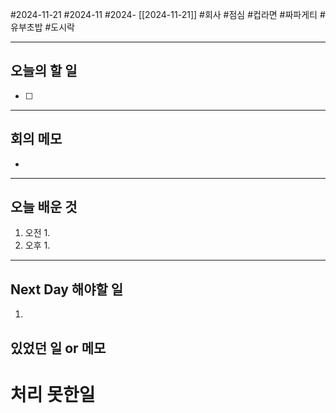 #2024-11-21 #2024-11 #2024- [[2024-11-21]]
#회사 #점심 #컵라면 #짜파게티 #유부초밥 #도시락

---
## 오늘의 할 일
- [ ] 
---
## 회의 메모
- 
---
## 오늘 배운 것
1. 오전
    1. 
2. 오후
    1. 
---
## Next Day 해야할 일
1. 


## 있었던 일 or 메모


# 처리 못한일